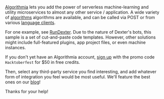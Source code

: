 [Algorithmia](https://algorithmia.com) lets you add the power of serverless machine-learning and utility microservices to almost any other service / application. A wide variety of [algorithms](https://algorithmia.com/algorithms/) algorithms are available, and can be called via POST or from various [language clients](https://algorithmia.com/developers/clients/).

For one example, see [RunDexter](https://github.com/algorithmiaio/integrations/tree/master/RunDexter). Due to the nature of Dexter's bots, this sample is a set of cut-and-paste code templates. However, other solutions might include full-featured plugins, app project files, or even machine instances.

If you don't yet have an Algorithmia account, [sign up](https://algorithmia.com/signup/) with the promo code `Hacktoberfest` for $50 in free credits.

Then, select any third-party service you find interesting, and add whatever form of integration you feel would be most useful. We'll feature the best ones on our [blog](http://blog.algorithmia.com)!

Thanks for your help!